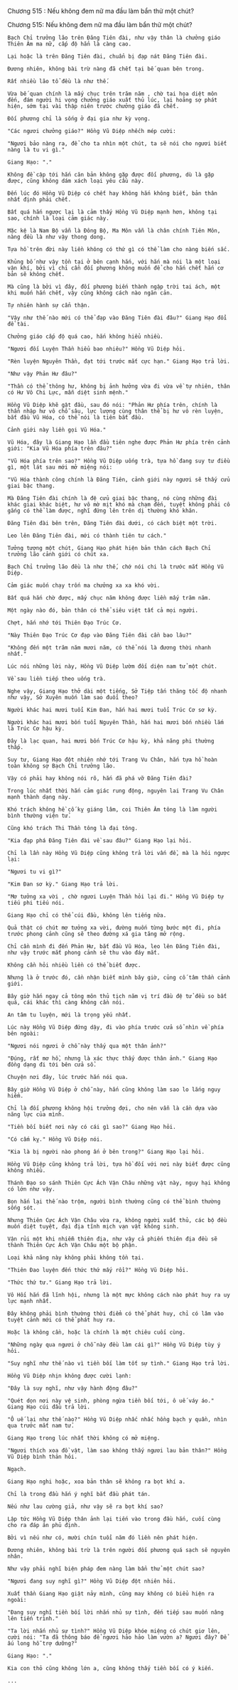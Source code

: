 




Chương 515 : Nếu không đem nữ ma đầu làm bẩn thử một chút?


Chương 515: Nếu không đem nữ ma đầu làm bẩn thử một chút?

	Bạch Chỉ trưởng lão trên Đăng Tiên đài, như vậy thân là chưởng giáo Thiên Âm ma nữ, cấp độ hẳn là càng cao.

	Lại hoặc là trên Đăng Tiên đài, chuẩn bị đạp nát Đăng Tiên đài.

	Đương nhiên, không bài trừ nàng đã chết tại bế quan bên trong.

	Rất nhiều lão tổ đều là như thế.

	Vừa bế quan chính là mấy chục trên trăm năm , chờ tai họa diệt môn đến, đám người hi vọng chưởng giáo xuất thủ lúc, lại hoảng sợ phát hiện, sớm tại vài thập niên trước chưởng giáo đã chết.

	Đối phương chỉ là sống ở đại gia như kỳ vọng.

	"Các ngươi chưởng giáo?" Hồng Vũ Diệp nhếch mép cười:

	"Ngươi bảo nàng ra, để cho ta nhìn một chút, ta sẽ nói cho ngươi biết nàng là tu vi gì."

	Giang Hạo: "."

	Không đề cập tới hắn căn bản không gặp được đối phương, dù là gặp được, cũng không dám xách loại yêu cầu này.

	Đến lúc đó Hồng Vũ Diệp có chết hay không hắn không biết, bản thân nhất định phải chết.

	Bất quá hắn ngược lại là cảm thấy Hồng Vũ Diệp mạnh hơn, không tại sao, chính là loại cảm giác này.

	Mặc kệ là Nam Bộ vẫn là Đông Bộ, Ma Môn vẫn là chân chính Tiên Môn, nàng đều là như vậy thong dong.

	Tựa hồ trên đời này liền không có thứ gì có thể làm cho nàng biến sắc.

	Khủng bố như vậy tồn tại ở bên cạnh hắn, với hắn mà nói là một loại vận khí, bởi vì chỉ cần đối phương không muốn để cho hắn chết hắn cơ bản sẽ không chết.

	Mà cũng là bởi vì đây, đối phương biến thành ngập trời tai ách, một khi muốn hắn chết, vậy cũng không cách nào ngăn cản.

	Tự nhiên hành sự cẩn thận.

	"Vậy như thế nào mới có thể đạp vào Đăng Tiên đài đâu?" Giang Hạo đổi đề tài.

	Chưởng giáo cấp độ quá cao, hắn không hiểu nhiều.

	"Ngươi đối Luyện Thần hiểu bao nhiêu?" Hồng Vũ Diệp hỏi.

	"Rèn luyện Nguyên Thần, đạt tới trước mắt cực hạn." Giang Hạo trả lời.

	"Như vậy Phản Hư đâu?"

	"Thần có thể thông hư, không bị ảnh hưởng vừa đi vừa về tự nhiên, thân có Hư Vô Chi Lực, mẫn diệt sinh mệnh."

	Hồng Vũ Diệp khẽ gật đầu, sau đó nói: "Phản Hư phía trên, chính là thần nhập hư vô chỗ sâu, lực lượng cùng thân thể bị hư vô rèn luyện, bắt đầu Vũ Hóa, có thể nói là tiên bắt đầu.

	Cảnh giới này liền gọi Vũ Hóa."

	Vũ Hóa, đây là Giang Hạo lần đầu tiên nghe được Phản Hư phía trên cảnh giới: "Kia Vũ Hóa phía trên đâu?"

	"Vũ Hóa phía trên sao?" Hồng Vũ Diệp uống trà, tựa hồ đang suy tư điều gì, một lát sau mới mở miệng nói:

	"Vũ Hóa thành công chính là Đăng Tiên, cảnh giới này ngươi sẽ thấy cửu giai bậc thang.

	Mà Đăng Tiên đài chính là đệ cửu giai bậc thang, nó cùng những đài khác giai khác biệt, hư vô mờ mịt khó mà chạm đến, tuyệt không phải cố gắng có thể làm được, nghĩ đứng lên trên dị thường khó khăn.

	Đăng Tiên đài bên trên, Đăng Tiên đài dưới, có cách biệt một trời.

	Leo lên Đăng Tiên đài, mới có thành tiên tư cách."

	Tưởng tượng một chút, Giang Hạo phát hiện bản thân cách Bạch Chỉ trưởng lão cảnh giới có chút xa.

	Bạch Chỉ trưởng lão đều là như thế, chớ nói chi là trước mắt Hồng Vũ Diệp.

	Cảm giác muốn chạy trốn ma chưởng xa xa khó vời.

	Bất quá hắn chờ được, mấy chục năm không được liền mấy trăm năm.

	Một ngày nào đó, bản thân có thể siêu việt tất cả mọi người.

	Chợt, hắn nhớ tới Thiên Đạo Trúc Cơ.

	"Này Thiên Đạo Trúc Cơ đạp vào Đăng Tiên đài cần bao lâu?"

	"Không đến một trăm năm mươi năm, có thể nói là đương thời nhanh nhất."

	Lúc nói những lời này, Hồng Vũ Diệp lườm đối diện nam tử một chút.

	Về sau liền tiếp theo uống trà.

	Nghe vậy, Giang Hạo thở dài một tiếng, Sở Tiệp tấn thăng tốc độ nhanh như vậy, Sở Xuyên muốn làm sao đuổi theo?

	Người khác hai mươi tuổi Kim Đan, hắn hai mươi tuổi Trúc Cơ sơ kỳ.

	Người khác hai mươi bốn tuổi Nguyên Thần, hắn hai mươi bốn nhiều lắm là Trúc Cơ hậu kỳ.

	Đây là lạc quan, hai mươi bốn Trúc Cơ hậu kỳ, khả năng phi thường thấp.

	Suy tư, Giang Hạo đột nhiên nhớ tới Trang Vu Chân, hắn tựa hồ hoàn toàn không sợ Bạch Chỉ trưởng lão.

	Vậy có phải hay không nói rõ, hắn đã phá vỡ Đăng Tiên đài?

	Trong lúc nhất thời hắn cảm giác rung động, nguyên lai Trang Vu Chân mạnh thành dạng này.

	Khó trách không hề cố kỵ giáng lâm, coi Thiên Âm tông là làm người bình thường viện tử.

	Cũng khó trách Thi Thần tông là đại tông.

	"Kia đạp phá Đăng Tiên đài về sau đâu?" Giang Hạo lại hỏi.

	Chỉ là lần này Hồng Vũ Diệp cũng không trả lời vấn đề, mà là hỏi ngược lại:

	"Ngươi tu vi gì?"

	"Kim Đan sơ kỳ." Giang Hạo trả lời.

	"Mơ tưởng xa vời , chờ ngươi Luyện Thần hỏi lại đi." Hồng Vũ Diệp tự tiếu phi tiếu nói.

	Giang Hạo chỉ có thể cúi đầu, không lên tiếng nữa.

	Quả thật có chút mơ tưởng xa vời, đường muốn từng bước một đi, phía trước phong cảnh cũng sẽ theo đường xá gia tăng mở rộng.

	Chỉ cần mình đi đến Phản Hư, bắt đầu Vũ Hóa, leo lên Đăng Tiên đài, như vậy trước mắt phong cảnh sẽ thu vào đáy mắt.

	Không cần hỏi nhiều liền có thể biết được.

	Nhưng là ở trước đó, cần nhận biết mình bây giờ, củng cố tâm thần cảnh giới.

	Bây giờ hắn ngay cả tông môn thủ tịch năm vị trí đầu đệ tử đều so bất quá, cái khác thì càng không cần nói.

	An tâm tu luyện, mới là trọng yếu nhất.

	Lúc này Hồng Vũ Diệp đứng dậy, đi vào phía trước cửa sổ nhìn về phía bên ngoài:

	"Ngươi nói ngươi ở chỗ này thấy qua một thân ảnh?"

	"Đúng, rất mơ hồ, nhưng là xác thực thấy được thân ảnh." Giang Hạo đồng dạng đi tới bên cửa sổ.

	Chuyện nơi đây, lúc trước hắn nói qua.

	Bây giờ Hồng Vũ Diệp ở chỗ này, hắn cũng không làm sao lo lắng nguy hiểm.

	Chỉ là đối phương không hội trưởng đợi, cho nên vẫn là cần dựa vào năng lực của mình.

	"Tiền bối biết nơi này có cái gì sao?" Giang Hạo hỏi.

	"Có cấm kỵ." Hồng Vũ Diệp nói.

	"Kia là bị người nào phong ấn ở bên trong?" Giang Hạo lại hỏi.

	Hồng Vũ Diệp cũng không trả lời, tựa hồ đối với nơi này biết được cũng không nhiều.

	Thánh Đạo so sánh Thiên Cực Ách Vận Châu những vật này, nguy hại không có lớn như vậy.

	Bọn hắn lại thế nào trộm, người bình thường cũng có thể bình thường sống sót.

	Nhưng Thiên Cực Ách Vận Châu vừa ra, không người xuất thủ, các bộ đều muốn diệt tuyệt, đại địa tĩnh mịch vạn vật không sinh.

	Vận rủi một khi nhiễm thiên địa, như vậy cả phiến thiên địa đều sẽ thành Thiên Cực Ách Vận Châu một bộ phận.

	Loại khả năng này không phải không tồn tại.

	"Thiên Đao luyện đến thức thứ mấy rồi?" Hồng Vũ Diệp hỏi.

	"Thức thứ tư." Giang Hạo trả lời.

	Vô Hối hắn đã lĩnh hội, nhưng là một mực không cách nào phát huy ra uy lực mạnh nhất.

	Đây không phải bình thường thời điểm có thể phát huy, chỉ có lâm vào tuyệt cảnh mới có thể phát huy ra.

	Hoặc là không cần, hoặc là chính là một chiêu cuối cùng.

	"Những ngày qua ngươi ở chỗ này đều làm cái gì?" Hồng Vũ Diệp tùy ý hỏi.

	"Suy nghĩ như thế nào vì tiền bối làm tốt sự tình." Giang Hạo trả lời.

	Hồng Vũ Diệp nhịn không được cười lạnh:

	"Đây là suy nghĩ, như vậy hành động đâu?"

	"Quét dọn nơi này vệ sinh, phòng ngừa tiền bối tới, ô uế váy áo." Giang Hạo cúi đầu trả lời.

	"Ô uế lại như thế nào?" Hồng Vũ Diệp nhấc nhấc hồng bạch y quần, nhìn qua trước mắt nam tử.

	Giang Hạo trong lúc nhất thời không có mở miệng.

	"Ngươi thích xoa đồ vật, làm sao không thấy ngươi lau bản thân?" Hồng Vũ Diệp bình thản hỏi.

	Ngạch.

	Giang Hạo nghi hoặc, xoa bản thân sẽ không ra bọt khí a.

	Chỉ là trong đầu hắn ý nghĩ bắt đầu phát tán.

	Nếu như lau cường giả, như vậy sẽ ra bọt khí sao?

	Lập tức Hồng Vũ Diệp thân ảnh lại tiến vào trong đầu hắn, cuối cùng cho ra đáp án phủ định.

	Bởi vì nếu như có, mười chín tuổi năm đó liền nên phát hiện.

	Đương nhiên, không bài trừ là trên người đối phương quá sạch sẽ nguyên nhân.

	Như vậy phải nghĩ biện pháp đem nàng làm bẩn thử một chút sao?

	"Ngươi đang suy nghĩ gì?" Hồng Vũ Diệp đột nhiên hỏi.

	Xuất thần Giang Hạo giật nảy mình, cũng may không có biểu hiện ra ngoài:

	"Đang suy nghĩ tiền bối lời nhắn nhủ sự tình, đến tiếp sau muốn nâng lên tiến trình."

	"Ta lời nhắn nhủ sự tình?" Hồng Vũ Diệp khóe miệng có chút giơ lên, cười nói: "Ta đã thông báo để ngươi hảo hảo làm vườn a? Ngươi đây? Để ấu long hỗ trợ dưỡng?"

	Giang Hạo: "."

	Kia con thỏ cũng không lớn a, cũng không thấy tiền bối có ý kiến.

	...




